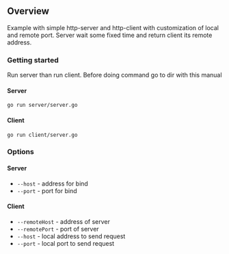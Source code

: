 ## Overview
Example with simple http-server and http-client with customization of local and remote port.
Server wait some fixed time and return client its remote address.

### Getting started
Run server than run client.
Before doing command go to dir with this manual

#### Server
```shell
go run server/server.go
```

#### Client
```shell
go run client/server.go
```

### Options

#### Server
- `--host` - address for bind
- `--port` - port for bind

#### Client
- `--remoteHost` - address of server
- `--remotePort` - port of server
- `--host` - local address to send request
- `--port` - local port to send request
